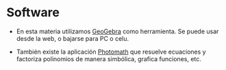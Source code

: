 # Software

* En esta materia utilizamos [GeoGebra](https://www.geogebra.org/) como herramienta. Se puede usar desde la web, o bajarse para PC o celu.

* También existe la aplicación [Photomath](https://photomath.net/en/) que resuelve ecuaciones y factoriza polinomios de manera simbólica, grafica funciones, etc.
